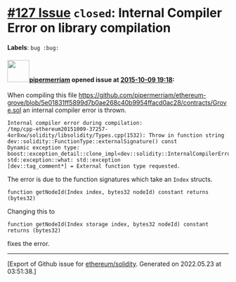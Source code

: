 # [\#127 Issue](https://github.com/ethereum/solidity/issues/127) `closed`: Internal Compiler Error on library compilation
**Labels**: `bug :bug:`


#### <img src="https://avatars.githubusercontent.com/u/824194?v=4" width="50">[pipermerriam](https://github.com/pipermerriam) opened issue at [2015-10-09 19:18](https://github.com/ethereum/solidity/issues/127):

When compiling this file https://github.com/pipermerriam/ethereum-grove/blob/5e01831ff5899d7b0ae268c40b9954ffacd0ac28/contracts/Grove.sol an internal compiler error is thrown.

```
Internal compiler error during compilation:
/tmp/cpp-ethereum20151009-37257-4or8xw/solidity/libsolidity/Types.cpp(1532): Throw in function string dev::solidity::FunctionType::externalSignature() const
Dynamic exception type: boost::exception_detail::clone_impl<dev::solidity::InternalCompilerError>
std::exception::what: std::exception
[dev::tag_comment*] = External function type requested.
```

The error is due to the function signatures which take an `Index` structs.

```
function getNodeId(Index index, bytes32 nodeId) constant returns (bytes32)
```

Changing this to 

```
function getNodeId(Index storage index, bytes32 nodeId) constant returns (bytes32)
```

fixes the error.





-------------------------------------------------------------------------------



[Export of Github issue for [ethereum/solidity](https://github.com/ethereum/solidity). Generated on 2022.05.23 at 03:51:38.]
